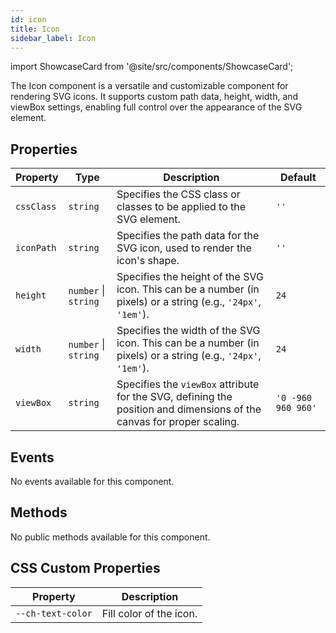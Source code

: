 ```yaml
---
id: icon
title: Icon
sidebar_label: Icon
---
```

import ShowcaseCard from '@site/src/components/ShowcaseCard';

The Icon component is a versatile and customizable component for rendering SVG icons. It supports custom path data, height, width, and viewBox settings, enabling full control over the appearance of the SVG element.


## Properties
| Property    | Type                   | Description                                                                                                             | Default           |
|-------------|------------------------|-------------------------------------------------------------------------------------------------------------------------|-------------------|
| `cssClass`  | `string`               | Specifies the CSS class or classes to be applied to the SVG element.                                                     | `''`              |
| `iconPath`  | `string`               | Specifies the path data for the SVG icon, used to render the icon's shape.                                               | `''`              |
| `height`    | `number` \| `string`   | Specifies the height of the SVG icon. This can be a number (in pixels) or a string (e.g., `'24px'`, `'1em'`).            | `24`              |
| `width`     | `number` \| `string`   | Specifies the width of the SVG icon. This can be a number (in pixels) or a string (e.g., `'24px'`, `'1em'`).             | `24`              |
| `viewBox`   | `string`               | Specifies the `viewBox` attribute for the SVG, defining the position and dimensions of the canvas for proper scaling.     | `'0 -960 960 960'`|

## Events
No events available for this component.

## Methods
No public methods available for this component.

## CSS Custom Properties
| Property                                      | Description                                                                 |
|-----------------------------------------------|-----------------------------------------------------------------------------|
| `--ch-text-color`                          | Fill color of the icon. 
